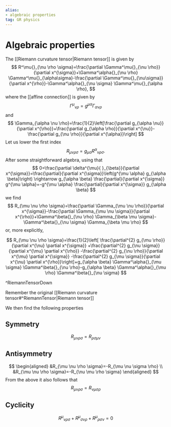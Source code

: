 ```yaml
---
alias:
- algebraic properties
tag: GR physics
---
```

# Algebraic properties


The [[Riemann curvature tensor|Riemann tensor]] is given by
$$
R^\mu{}_{\nu \rho \sigma}=\frac{\partial \Gamma^\mu{}_{\nu \rho}}{\partial x^{\sigma}}+\Gamma^\alpha{}_{\nu \rho} \Gamma^\mu{}_{\alpha\sigma}-\frac{\partial \Gamma^\mu{}_{\nu\sigma}}{\partial x^{\rho}}-\Gamma^\alpha{}_{\nu \sigma} \Gamma^\mu{}_{\alpha \rho},
$$
where the [[affine connection]] is given by
$$
\Gamma^\mu{}_{\nu \rho}=g^{\mu \alpha} \Gamma_{\alpha \nu \rho} $$
and
$$ \Gamma_{\alpha \nu \rho}=\frac{1}{2}\left[\frac{\partial g_{\alpha \nu}}{\partial x^{\rho}}+\frac{\partial g_{\alpha \rho}}{\partial x^{\nu}}-\frac{\partial g_{\nu \rho}}{\partial x^{\alpha}}\right]
$$
Let us lower the first index
$$
R_{\mu \nu \rho \sigma}=g_{\mu \alpha} R^\alpha{}_{\nu \rho \sigma} .
$$
After some straightforward algebra, using that
$$
0=\frac{\partial \delta^{\mu}{ }_{\beta}}{\partial x^{\sigma}}=\frac{\partial}{\partial x^{\sigma}}\left(g^{\mu \alpha} g_{\alpha \beta}\right) \rightarrow g_{\alpha \beta} \frac{\partial}{\partial x^{\sigma}} g^{\mu \alpha}=-g^{\mu \alpha} \frac{\partial}{\partial x^{\sigma}} g_{\alpha \beta}
$$
we find
$$
R_{\mu \nu \rho \sigma}=\frac{\partial \Gamma_{\mu \nu \rho}}{\partial x^{\sigma}}-\frac{\partial \Gamma_{\mu \nu \sigma}}{\partial x^{\rho}}+\Gamma^\beta{}_{\nu \rho} \Gamma_{\beta \mu \sigma}-\Gamma^\beta{}_{\nu \sigma} \Gamma_{\beta \mu \rho}
$$
or, more explicitly,

$$
R_{\mu \nu \rho \sigma}=\frac{1}{2}\left[
\frac{\partial^{2} g_{\mu \rho}}{\partial x^{\nu} \partial x^{\sigma}}
+\frac{\partial^{2} g_{\nu \sigma}}{\partial x^{\mu} \partial x^{\rho}}
-\frac{\partial^{2} g_{\nu \rho}}{\partial x^{\mu} \partial x^{\sigma}}
-\frac{\partial^{2} g_{\mu \sigma}}{\partial x^{\nu} \partial x^{\rho}}\right]+g_{\alpha \beta} \Gamma^\alpha{}_{\mu \sigma} \Gamma^\beta{}_{\nu \rho}-g_{\alpha \beta} \Gamma^\alpha{}_{\mu \rho} \Gamma^\beta{}_{\nu \sigma}
$$

^RiemannTensorDown

Remember the original [[Riemann curvature tensor#^RiemannTensor|Riemann tensor]]

We then find the following properties
## Symmetry
$$
R_{\mu \nu \rho \sigma}=R_{\rho \sigma \mu \nu}
$$
## Antisymmetry
$$
\begin{aligned}
&R_{\mu \nu \rho \sigma}=-R_{\mu \nu \sigma \rho} \\
&R_{\mu \nu \rho \sigma}=-R_{\nu \mu \rho \sigma}
\end{aligned}
$$
From the above it also follows that
$$
R_{\mu \nu \rho \sigma}=R_{\nu \mu \sigma \rho}
$$
## Cyclicity
$$
R^\mu{}_{\nu \rho \sigma}
+R^\mu{}_{\sigma \nu \rho}
+R^\mu{}_{\rho \sigma \nu}=0
$$